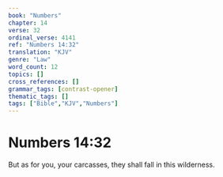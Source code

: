 ```yaml
---
book: "Numbers"
chapter: 14
verse: 32
ordinal_verse: 4141
ref: "Numbers 14:32"
translation: "KJV"
genre: "Law"
word_count: 12
topics: []
cross_references: []
grammar_tags: [contrast-opener]
thematic_tags: []
tags: ["Bible","KJV","Numbers"]
---
```


# Numbers 14:32

But as for you, your carcasses, they shall fall in this wilderness.

